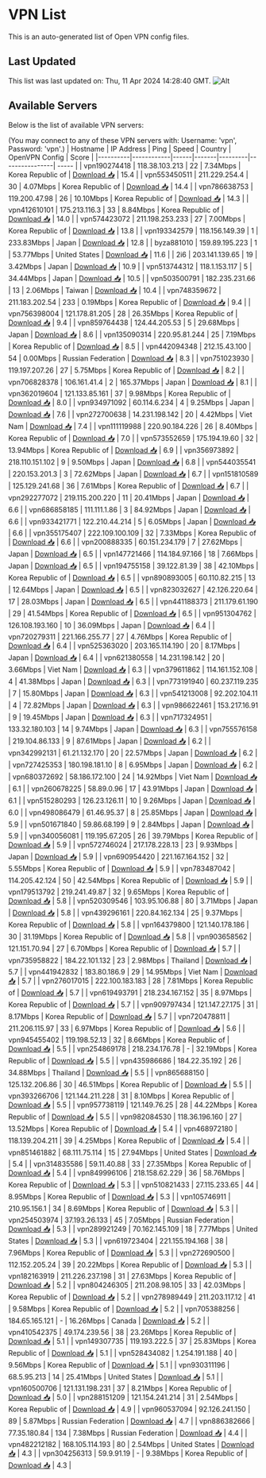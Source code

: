 # VPN List

This is an auto-generated list of Open VPN config files.

## Last Updated

This list was last updated on: Thu, 11 Apr 2024 14:28:40 GMT.
![Alt](https://repobeats.axiom.co/api/embed/186b98318ef1479477931607c1ad7d823f12451f.svg "Repobeats analytics image")

## Available Servers

Below is the list of available VPN servers:

(You may connect to any of these VPN servers with: Username: 'vpn', Password: 'vpn'.)
| Hostname | IP Address | Ping | Speed | Country | OpenVPN Config | Score |
|----------|------------|------|-------|---------|----------------| ----- |
| vpn190274418 | 118.38.103.213 | 22 | 7.34Mbps | Korea Republic of | [Download 📥](./configs/server_0_KR.ovpn) | 15.4 |
| vpn553450511 | 211.229.254.4 | 30 | 4.07Mbps | Korea Republic of | [Download 📥](./configs/server_1_KR.ovpn) | 14.4 |
| vpn786638753 | 119.200.47.98 | 26 | 10.10Mbps | Korea Republic of | [Download 📥](./configs/server_2_KR.ovpn) | 14.3 |
| vpn412610101 | 175.213.116.3 | 33 | 8.84Mbps | Korea Republic of | [Download 📥](./configs/server_3_KR.ovpn) | 14.0 |
| vpn574423072 | 211.198.253.233 | 27 | 7.00Mbps | Korea Republic of | [Download 📥](./configs/server_4_KR.ovpn) | 13.8 |
| vpn193342579 | 118.156.149.39 | 1 | 233.83Mbps | Japan | [Download 📥](./configs/server_5_JP.ovpn) | 12.8 |
| byza881010 | 159.89.195.223 | 1 | 53.77Mbps | United States | [Download 📥](./configs/server_6_US.ovpn) | 11.6 |
| 2i6 | 203.141.139.65 | 19 | 3.42Mbps | Japan | [Download 📥](./configs/server_7_JP.ovpn) | 10.9 |
| vpn513744312 | 118.1.153.117 | 5 | 34.44Mbps | Japan | [Download 📥](./configs/server_8_JP.ovpn) | 10.5 |
| vpn503500791 | 182.235.231.66 | 13 | 2.06Mbps | Taiwan | [Download 📥](./configs/server_9_TW.ovpn) | 10.4 |
| vpn748359672 | 211.183.202.54 | 233 | 0.19Mbps | Korea Republic of | [Download 📥](./configs/server_10_KR.ovpn) | 9.4 |
| vpn756398004 | 121.178.81.205 | 28 | 26.35Mbps | Korea Republic of | [Download 📥](./configs/server_11_KR.ovpn) | 9.4 |
| vpn859764438 | 124.44.205.53 | 5 | 29.68Mbps | Japan | [Download 📥](./configs/server_12_JP.ovpn) | 8.6 |
| vpn135090314 | 220.95.81.244 | 25 | 7.19Mbps | Korea Republic of | [Download 📥](./configs/server_13_KR.ovpn) | 8.5 |
| vpn442094348 | 212.15.43.100 | 54 | 0.00Mbps | Russian Federation | [Download 📥](./configs/server_14_RU.ovpn) | 8.3 |
| vpn751023930 | 119.197.207.26 | 27 | 5.75Mbps | Korea Republic of | [Download 📥](./configs/server_15_KR.ovpn) | 8.2 |
| vpn706828378 | 106.161.41.4 | 2 | 165.37Mbps | Japan | [Download 📥](./configs/server_16_JP.ovpn) | 8.1 |
| vpn362019604 | 121.133.85.161 | 37 | 9.98Mbps | Korea Republic of | [Download 📥](./configs/server_17_KR.ovpn) | 8.0 |
| vpn934971092 | 60.114.6.234 | 4 | 9.25Mbps | Japan | [Download 📥](./configs/server_18_JP.ovpn) | 7.6 |
| vpn272700638 | 14.231.198.142 | 20 | 4.42Mbps | Viet Nam | [Download 📥](./configs/server_19_VN.ovpn) | 7.4 |
| vpn111119988 | 220.90.184.226 | 26 | 8.40Mbps | Korea Republic of | [Download 📥](./configs/server_20_KR.ovpn) | 7.0 |
| vpn573552659 | 175.194.19.60 | 32 | 13.94Mbps | Korea Republic of | [Download 📥](./configs/server_21_KR.ovpn) | 6.9 |
| vpn356973892 | 218.110.151.102 | 9 | 9.50Mbps | Japan | [Download 📥](./configs/server_22_JP.ovpn) | 6.8 |
| vpn544035541 | 220.153.201.3 | 3 | 72.62Mbps | Japan | [Download 📥](./configs/server_23_JP.ovpn) | 6.7 |
| vpn151810589 | 125.129.241.68 | 36 | 7.61Mbps | Korea Republic of | [Download 📥](./configs/server_24_KR.ovpn) | 6.7 |
| vpn292277072 | 219.115.200.220 | 11 | 20.41Mbps | Japan | [Download 📥](./configs/server_25_JP.ovpn) | 6.6 |
| vpn686858185 | 111.111.1.86 | 3 | 84.92Mbps | Japan | [Download 📥](./configs/server_26_JP.ovpn) | 6.6 |
| vpn933421771 | 122.210.44.214 | 5 | 6.05Mbps | Japan | [Download 📥](./configs/server_27_JP.ovpn) | 6.6 |
| vpn355175407 | 222.109.100.109 | 32 | 7.33Mbps | Korea Republic of | [Download 📥](./configs/server_28_KR.ovpn) | 6.6 |
| vpn200888335 | 60.151.234.179 | 7 | 27.62Mbps | Japan | [Download 📥](./configs/server_29_JP.ovpn) | 6.5 |
| vpn147721466 | 114.184.97.166 | 18 | 7.66Mbps | Japan | [Download 📥](./configs/server_30_JP.ovpn) | 6.5 |
| vpn194755158 | 39.122.81.39 | 38 | 42.10Mbps | Korea Republic of | [Download 📥](./configs/server_31_KR.ovpn) | 6.5 |
| vpn890893005 | 60.110.82.215 | 13 | 12.64Mbps | Japan | [Download 📥](./configs/server_32_JP.ovpn) | 6.5 |
| vpn823032627 | 42.126.220.64 | 17 | 28.03Mbps | Japan | [Download 📥](./configs/server_33_JP.ovpn) | 6.5 |
| vpn441188373 | 211.179.61.190 | 29 | 41.54Mbps | Korea Republic of | [Download 📥](./configs/server_34_KR.ovpn) | 6.5 |
| vpn951304762 | 126.108.193.160 | 10 | 36.09Mbps | Japan | [Download 📥](./configs/server_35_JP.ovpn) | 6.4 |
| vpn720279311 | 221.166.255.77 | 27 | 4.76Mbps | Korea Republic of | [Download 📥](./configs/server_36_KR.ovpn) | 6.4 |
| vpn525363020 | 203.165.114.190 | 20 | 8.17Mbps | Japan | [Download 📥](./configs/server_37_JP.ovpn) | 6.4 |
| vpn621380558 | 14.231.198.142 | 20 | 3.66Mbps | Viet Nam | [Download 📥](./configs/server_38_VN.ovpn) | 6.3 |
| vpn379611862 | 114.161.152.108 | 4 | 41.38Mbps | Japan | [Download 📥](./configs/server_39_JP.ovpn) | 6.3 |
| vpn773191940 | 60.237.119.235 | 7 | 15.80Mbps | Japan | [Download 📥](./configs/server_40_JP.ovpn) | 6.3 |
| vpn541213008 | 92.202.104.11 | 4 | 72.82Mbps | Japan | [Download 📥](./configs/server_41_JP.ovpn) | 6.3 |
| vpn986622461 | 153.217.16.91 | 9 | 19.45Mbps | Japan | [Download 📥](./configs/server_42_JP.ovpn) | 6.3 |
| vpn717324951 | 133.32.180.103 | 14 | 9.74Mbps | Japan | [Download 📥](./configs/server_43_JP.ovpn) | 6.3 |
| vpn755576158 | 219.104.86.133 | 9 | 87.61Mbps | Japan | [Download 📥](./configs/server_44_JP.ovpn) | 6.2 |
| vpn342992131 | 61.21.132.170 | 20 | 22.57Mbps | Japan | [Download 📥](./configs/server_45_JP.ovpn) | 6.2 |
| vpn727425353 | 180.198.181.10 | 8 | 6.95Mbps | Japan | [Download 📥](./configs/server_46_JP.ovpn) | 6.2 |
| vpn680372692 | 58.186.172.100 | 24 | 14.92Mbps | Viet Nam | [Download 📥](./configs/server_47_VN.ovpn) | 6.1 |
| vpn260678225 | 58.89.0.96 | 17 | 43.91Mbps | Japan | [Download 📥](./configs/server_48_JP.ovpn) | 6.1 |
| vpn515280293 | 126.23.126.11 | 10 | 9.26Mbps | Japan | [Download 📥](./configs/server_49_JP.ovpn) | 6.0 |
| vpn498086479 | 61.46.95.37 | 8 | 25.85Mbps | Japan | [Download 📥](./configs/server_50_JP.ovpn) | 5.9 |
| vpn501671840 | 59.86.68.199 | 9 | 2.84Mbps | Japan | [Download 📥](./configs/server_51_JP.ovpn) | 5.9 |
| vpn340056081 | 119.195.67.205 | 26 | 39.79Mbps | Korea Republic of | [Download 📥](./configs/server_52_KR.ovpn) | 5.9 |
| vpn572746024 | 217.178.228.13 | 23 | 9.93Mbps | Japan | [Download 📥](./configs/server_53_JP.ovpn) | 5.9 |
| vpn690954420 | 221.167.164.152 | 32 | 5.55Mbps | Korea Republic of | [Download 📥](./configs/server_54_KR.ovpn) | 5.9 |
| vpn783487042 | 114.205.42.124 | 50 | 42.54Mbps | Korea Republic of | [Download 📥](./configs/server_55_KR.ovpn) | 5.9 |
| vpn179513792 | 219.241.49.87 | 32 | 9.65Mbps | Korea Republic of | [Download 📥](./configs/server_56_KR.ovpn) | 5.8 |
| vpn520309546 | 103.95.106.88 | 80 | 3.71Mbps | Japan | [Download 📥](./configs/server_57_JP.ovpn) | 5.8 |
| vpn439296161 | 220.84.162.134 | 25 | 9.37Mbps | Korea Republic of | [Download 📥](./configs/server_58_KR.ovpn) | 5.8 |
| vpn164379800 | 121.140.178.186 | 30 | 31.19Mbps | Korea Republic of | [Download 📥](./configs/server_59_KR.ovpn) | 5.8 |
| vpn903658562 | 121.151.70.94 | 27 | 6.70Mbps | Korea Republic of | [Download 📥](./configs/server_60_KR.ovpn) | 5.7 |
| vpn735958822 | 184.22.101.132 | 23 | 2.98Mbps | Thailand | [Download 📥](./configs/server_61_TH.ovpn) | 5.7 |
| vpn441942832 | 183.80.186.9 | 29 | 14.95Mbps | Viet Nam | [Download 📥](./configs/server_62_VN.ovpn) | 5.7 |
| vpn276017015 | 222.100.183.183 | 28 | 7.81Mbps | Korea Republic of | [Download 📥](./configs/server_63_KR.ovpn) | 5.7 |
| vpn619493791 | 218.234.167.152 | 35 | 8.97Mbps | Korea Republic of | [Download 📥](./configs/server_64_KR.ovpn) | 5.7 |
| vpn909797434 | 121.147.27.175 | 31 | 8.17Mbps | Korea Republic of | [Download 📥](./configs/server_65_KR.ovpn) | 5.7 |
| vpn720478811 | 211.206.115.97 | 33 | 6.97Mbps | Korea Republic of | [Download 📥](./configs/server_66_KR.ovpn) | 5.6 |
| vpn945455402 | 119.198.52.13 | 32 | 8.66Mbps | Korea Republic of | [Download 📥](./configs/server_67_KR.ovpn) | 5.5 |
| vpn254869178 | 218.234.176.78 | - | 32.19Mbps | Korea Republic of | [Download 📥](./configs/server_68_KR.ovpn) | 5.5 |
| vpn435986686 | 184.22.35.192 | 26 | 34.88Mbps | Thailand | [Download 📥](./configs/server_69_TH.ovpn) | 5.5 |
| vpn865688150 | 125.132.206.86 | 30 | 46.51Mbps | Korea Republic of | [Download 📥](./configs/server_70_KR.ovpn) | 5.5 |
| vpn393266706 | 121.144.211.228 | 31 | 8.10Mbps | Korea Republic of | [Download 📥](./configs/server_71_KR.ovpn) | 5.5 |
| vpn957738119 | 121.149.76.25 | 28 | 44.22Mbps | Korea Republic of | [Download 📥](./configs/server_72_KR.ovpn) | 5.5 |
| vpn982084530 | 118.36.196.160 | 27 | 13.52Mbps | Korea Republic of | [Download 📥](./configs/server_73_KR.ovpn) | 5.4 |
| vpn468972180 | 118.139.204.211 | 39 | 4.25Mbps | Korea Republic of | [Download 📥](./configs/server_74_KR.ovpn) | 5.4 |
| vpn851461882 | 68.111.75.114 | 15 | 27.94Mbps | United States | [Download 📥](./configs/server_75_US.ovpn) | 5.4 |
| vpn314835586 | 59.11.40.88 | 33 | 27.35Mbps | Korea Republic of | [Download 📥](./configs/server_76_KR.ovpn) | 5.4 |
| vpn849996106 | 218.158.62.229 | 36 | 58.76Mbps | Korea Republic of | [Download 📥](./configs/server_77_KR.ovpn) | 5.3 |
| vpn510821433 | 27.115.233.65 | 44 | 8.95Mbps | Korea Republic of | [Download 📥](./configs/server_78_KR.ovpn) | 5.3 |
| vpn105746911 | 210.95.156.1 | 34 | 8.69Mbps | Korea Republic of | [Download 📥](./configs/server_79_KR.ovpn) | 5.3 |
| vpn254503974 | 37.193.26.133 | 45 | 7.05Mbps | Russian Federation | [Download 📥](./configs/server_80_RU.ovpn) | 5.3 |
| vpn289921249 | 70.162.145.109 | 18 | 7.77Mbps | United States | [Download 📥](./configs/server_81_US.ovpn) | 5.3 |
| vpn619723404 | 221.155.194.168 | 38 | 7.96Mbps | Korea Republic of | [Download 📥](./configs/server_82_KR.ovpn) | 5.3 |
| vpn272690500 | 112.152.205.24 | 39 | 20.22Mbps | Korea Republic of | [Download 📥](./configs/server_83_KR.ovpn) | 5.3 |
| vpn182163919 | 211.226.237.198 | 31 | 27.63Mbps | Korea Republic of | [Download 📥](./configs/server_84_KR.ovpn) | 5.2 |
| vpn804246305 | 211.208.98.105 | 33 | 42.03Mbps | Korea Republic of | [Download 📥](./configs/server_85_KR.ovpn) | 5.2 |
| vpn278989449 | 211.203.117.12 | 41 | 9.58Mbps | Korea Republic of | [Download 📥](./configs/server_86_KR.ovpn) | 5.2 |
| vpn705388256 | 184.65.165.121 | - | 16.26Mbps | Canada | [Download 📥](./configs/server_87_CA.ovpn) | 5.2 |
| vpn410542375 | 49.174.239.56 | 38 | 23.26Mbps | Korea Republic of | [Download 📥](./configs/server_88_KR.ovpn) | 5.1 |
| vpn149307735 | 119.193.222.5 | 37 | 25.83Mbps | Korea Republic of | [Download 📥](./configs/server_89_KR.ovpn) | 5.1 |
| vpn528434082 | 1.254.191.188 | 40 | 9.56Mbps | Korea Republic of | [Download 📥](./configs/server_90_KR.ovpn) | 5.1 |
| vpn930311196 | 68.5.95.213 | 14 | 25.41Mbps | United States | [Download 📥](./configs/server_91_US.ovpn) | 5.1 |
| vpn160500706 | 121.131.198.231 | 37 | 8.21Mbps | Korea Republic of | [Download 📥](./configs/server_92_KR.ovpn) | 5.0 |
| vpn288151209 | 121.154.241.214 | 31 | 2.54Mbps | Korea Republic of | [Download 📥](./configs/server_93_KR.ovpn) | 4.9 |
| vpn960537094 | 92.126.241.150 | 89 | 5.87Mbps | Russian Federation | [Download 📥](./configs/server_94_RU.ovpn) | 4.7 |
| vpn886382666 | 77.35.180.84 | 134 | 7.38Mbps | Russian Federation | [Download 📥](./configs/server_95_RU.ovpn) | 4.4 |
| vpn482212182 | 168.105.114.193 | 80 | 2.54Mbps | United States | [Download 📥](./configs/server_96_US.ovpn) | 4.3 |
| vpn304256313 | 59.9.91.19 | - | 9.38Mbps | Korea Republic of | [Download 📥](./configs/server_97_KR.ovpn) | 4.3 |

